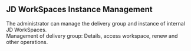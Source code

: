 ## JD WorkSpaces Instance Management
The administrator can manage the delivery group and instance of internal JD WorkSpaces.<br>
Management of delivery group: Details, access workspace, renew and other operations.

